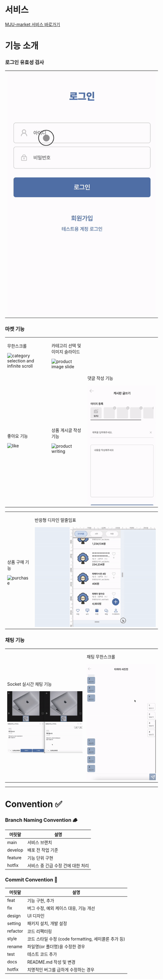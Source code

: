 # 서비스
<a href="https://mju-market.vercel.app">MJU-market 서비스 바로가기</a>

# 기능 소개

### 로그인 유효성 검사
<table>
    <td><img src="src/assets/docs/login-validation.gif" alt="login"></td>
</table>

### 마켓 기능
<table>
  <tr>
    <td><p>무한스크롤</p><img src="src/assets/docs/category-selection-infinite-scroll.gif" alt="category selection and infinite scroll"></td>
    <td><p>카테고리 선택 및 이미지 슬라이드</p><img src="src/assets/docs/product-image-slide.gif" alt="product image slide" ></td>
  </tr>
  <tr>
    <td><p>좋아요 기능</p><img src="src/assets/docs/like.gif" alt="like" ></td>
    <td><p>상품 게시글 작성 기능</p><img src="src/assets/docs/product-writing.gif" alt="product writing"></td>
    <td><p>댓글 작성 기능</p><img src="src/assets/docs/board-comments.gif" alt="board comments"></td>
  </tr>
</table>
<table>
  <td><p>상품 구매 기능</p><img src="src/assets/docs/purchase.gif" alt="purchase" ></td>
  <td><p>반응형 디자인 말줄임표</p><img src="src/assets/docs/ellipsis.gif" alt="responsive ellipsis"></td>
</table>

### 채팅 기능
<table>
  <td><p>Socket 실시간 채팅 기능</p><img src="src/assets/docs/chatting.gif" alt="chatting"></td>
  <td><p>채팅 무한스크롤</p><img src="src/assets/docs/chatting-infinite-scroll.gif" alt="chatting infinite scroll"></td>
</table>

---

# Convention ✅

### Branch Naming Convention 🪵

| 머릿말     | 설명                   |
|---------|----------------------|
| main    | 서비스 브랜치              |
| develop | 배포 전 작업 기준           |
| feature | 기능 단위 구현             |
| hotfix  | 서비스 중 긴급 수정 건에 대한 처리 |

### Commit Convention 🚥

| 머릿말      | 설명                                     |
|----------|----------------------------------------|
| feat     | 기능 구현, 추가                              |
| fix      | 버그 수정, 예외 케이스 대응, 기능 개선                |
| design   | UI 디자인                                 |
| setting  | 패키지 설치, 개발 설정                          |
| refactor | 코드 리팩터링                                |
| style    | 코드 스타일 수정 (code formatting, 세미콜론 추가 등) |
| rename   | 파일명(or 폴더명)을 수정한 경우                    |
| test     | 테스트 코드 추가                              |
| docs     | README.md 작성 및 변경                      |
| hotfix   | 치명적인 버그를 급하게 수정하는 경우                   |
